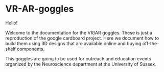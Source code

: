 # VR-AR-goggles

Hello!

Welcome to the documentation for the VR/AR goggles. These is just a reproduction of the google cardboard project. Here we document how to build them using 3D designs that are available online and buying off-the-shelf components. 

This goggles are going to be used for outreach and education events organized by the Neuroscience department at the University of Sussex.

